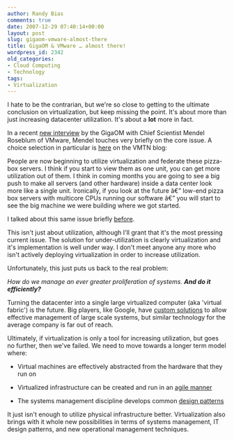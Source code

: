 ```yaml
---
author: Randy Bias
comments: true
date: 2007-12-29 07:40:14+00:00
layout: post
slug: gigaom-vmware-almost-there
title: GigaOM & VMware … almost there!
wordpress_id: 2342
old_categories:
- Cloud Computing
- Technology
tags:
- Virtualization
---
```


I hate to be the contrarian, but we're so close to getting to the ultimate conclusion on virtualization, but keep missing the point.  It's about more than just increasing datacenter utilization. It's about a **lot** more in fact.

In a recent [new interview](http://gigaom.com/2007/12/26/vmware-mendel-roseblum-interview/) by the GigaOM with Chief Scientist Mendel Roseblum of VMware, Mendel touches very briefly on the core issue.  A choice selection in particular is [here](http://blogs.vmware.com/vmtn/2007/12/gigaom-intervie.html) on the VMTN blog:




People are now beginning to utilize virtualization and federate these pizza-box servers. I think if you start to view them as one unit, you can get more utilization out of them. I think in coming months you are going to see a big push to make all servers (and other hardware) inside a data center look more like a single unit. Ironically, if you look at the future â€” low-end pizza box servers with multicore CPUs running our software â€” you will start to see the big machine we were building where we got started.




I talked about this same issue briefly [ before](http://neotactics.com/blog/technology/gigaoms-pizza-boxes-need-new-toppings/).


This isn't just about utilization, although I'll grant that it's the most pressing current issue.  The solution for under-utilization is clearly virtualization and it's implementation is well under way.  I don't meet anyone any more who isn't actively deploying virtualization in order to increase utilization.

Unfortunately, this just puts us back to the real problem:

_How do we manage an ever greater proliferation of systems.  **And do it efficiently?**_

Turning the datacenter into a single large virtualized computer (aka 'virtual fabric') is the future.  Big players, like Google, have [custom solutions](http://en.wikipedia.org/wiki/Google_File_System) to allow effective management of large scale systems, but similar technology for the average company is far out of reach.

Ultimately, if virtualization is only a tool for increasing utilization, but goes no further, then we've failed.  We need to move towards a longer term model where:




  
  * Virtual machines are effectively abstracted from the hardware that they run on
  
  * Virtualized infrastructure can be created and run in an [agile manner](http://www.cloudscale.net/2007/7/31/agile-it-environments)
  
  * The systems management discipline develops common [design patterns](http://en.wikipedia.org/wiki/Design_patterns)


It just isn't enough to utilize physical infrastructure better.  Virtualization also brings with it whole new possibilities in terms of systems management, IT design patterns, and new operational management techniques.
